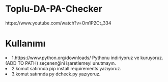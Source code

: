<h1>Toplu-DA-PA-Checker</h1>
https://www.youtube.com/watch?v=Om1P2Ct_334
<h1>Kullanımı</h1>
<div class="p">
<li>1.https://www.python.org/downloads/ Pythonu indiriyoruz ve kuruyoruz. (ADD TO PATH) seçenenğini işaretlemeyi unutmayın.</li>
<li>2.komut satırında pip install requirements yazıyoruz.</li>
<li>3.komut satırında py dcheck.py yazıyoruz.</li>
</div>
